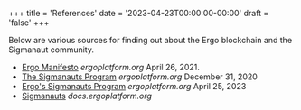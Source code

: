 +++
title = 'References'
date = '2023-04-23T00:00:00-00:00'
draft = 'false'
+++

Below are various sources for finding out about the Ergo blockchain and the Sigmanaut community.

* [Ergo Manifesto](https://ergoplatform.org/en/blog/2021-04-26-the-ergo-manifesto/) *ergoplatform.org* April 26, 2021.
* [The Sigmanauts Program](https://ergoplatform.org/en/blog/the-sigmanauts-programme/) *ergoplatform.org* December 31, 2020
* [Ergo's Sigmanauts Program](https://ergoplatform.org/en/blog/Ergo%E2%80%99s-Sigmanauts-Program/) *ergoplatform.org* April 25, 2023
* [Sigmanauts](https://docs.ergoplatform.com/contribute/sigmanauts/) *docs.ergoplatform.org*
